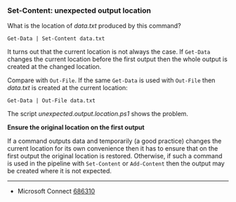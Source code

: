 
### Set-Content: unexpected output location

What is the location of *data.txt* produced by this command?

    Get-Data | Set-Content data.txt

It turns out that the current location is not always the case. If `Get-Data`
changes the current location before the first output then the whole output is
created at the changed location.

Compare with `Out-File`. If the same `Get-Data` is used with `Out-File` then
*data.txt*  is created at the current location:

    Get-Data | Out-File data.txt

The script *unexpected.output.location.ps1* shows the problem.

**Ensure the original location on the first output**

If a command outputs data and temporarily (a good practice) changes the current
location for its own convenience then it has to ensure that on the first output
the original location is restored. Otherwise, if such a command is used in the
pipeline with `Set-Content` or `Add-Content` then the output may be created
where it is not expected.

---

- Microsoft Connect [686310](https://connect.microsoft.com/PowerShell/Feedback/Details/686310)
